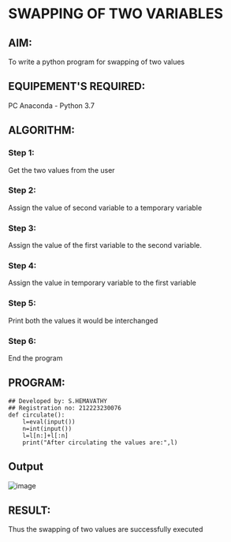 # SWAPPING OF TWO VARIABLES
## AIM:
To write a python program for swapping of two values
## EQUIPEMENT'S REQUIRED: 
PC
Anaconda - Python 3.7
## ALGORITHM: 
### Step 1:
Get the two values from the user
### Step 2: 
Assign the value of second variable to a temporary variable 
### Step 3: 
Assign the value of the first variable to the second variable.
### Step 4:  
Assign the value in temporary variable to the first variable
### Step 5: 
Print both the values it would be interchanged
### Step 6: 
End the program
## PROGRAM:
```
## Developed by: S.HEMAVATHY
## Registration no: 212223230076
def circulate():
    l=eval(input())
    n=int(input())
    l=l[n:]+l[:n]
    print("After circulating the values are:",l)
```

## Output
![image](https://github.com/Hemaatchu/Swapping-two-values/assets/147328300/f6ab422e-2576-40ee-a9d8-c1f5e9fe91da)
  
## RESULT:
Thus the swapping of two values are successfully executed



